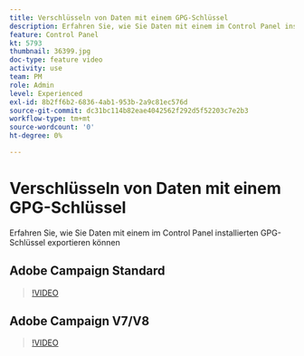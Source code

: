 ```yaml
---
title: Verschlüsseln von Daten mit einem GPG-Schlüssel
description: Erfahren Sie, wie Sie Daten mit einem im Control Panel installierten GPG-Schlüssel exportieren können.
feature: Control Panel
kt: 5793
thumbnail: 36399.jpg
doc-type: feature video
activity: use
team: PM
role: Admin
level: Experienced
exl-id: 8b2ff6b2-6836-4ab1-953b-2a9c81ec576d
source-git-commit: dc31bc114b82eae4042562f292d5f52203c7e2b3
workflow-type: tm+mt
source-wordcount: '0'
ht-degree: 0%

---
```


# Verschlüsseln von Daten mit einem GPG-Schlüssel

Erfahren Sie, wie Sie Daten mit einem im Control Panel installierten GPG-Schlüssel exportieren können

## Adobe Campaign Standard

>[!VIDEO](https://video.tv.adobe.com/v/36380?quality=12)

## Adobe Campaign V7/V8

>[!VIDEO](https://video.tv.adobe.com/v/36399?quality=12)
